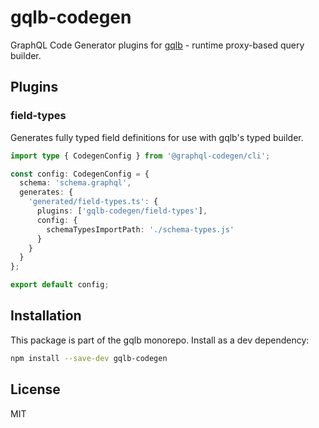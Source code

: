 # gqlb-codegen

GraphQL Code Generator plugins for [gqlb](../gqlb) - runtime proxy-based query builder.

## Plugins

### field-types

Generates fully typed field definitions for use with gqlb's typed builder.

```typescript
import type { CodegenConfig } from '@graphql-codegen/cli';

const config: CodegenConfig = {
  schema: 'schema.graphql',
  generates: {
    'generated/field-types.ts': {
      plugins: ['gqlb-codegen/field-types'],
      config: {
        schemaTypesImportPath: './schema-types.js'
      }
    }
  }
};

export default config;
```

## Installation

This package is part of the gqlb monorepo. Install as a dev dependency:

```bash
npm install --save-dev gqlb-codegen
```

## License

MIT

